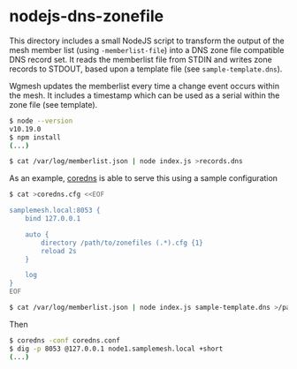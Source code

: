 # nodejs-dns-zonefile

This directory includes a small NodeJS script to transform the output of the mesh member list (using `-memberlist-file`)
into a DNS zone file compatible DNS record set. It reads the memberlist file from STDIN and writes zone records to STDOUT,
based upon a template file (see `sample-template.dns`). 

Wgmesh updates the memberlist every time a change event occurs within the mesh. It includes a timestamp which can be used as a serial within the zone file (see template).

```bash
$ node --version
v10.19.0
$ npm install
(...)

$ cat /var/log/memberlist.json | node index.js >records.dns
```

As an example, [coredns](https://coredns.io) is able to serve this using a sample configuration

```bash
$ cat >coredns.cfg <<EOF

samplemesh.local:8053 {
	bind 127.0.0.1

	auto {
		directory /path/to/zonefiles (.*).cfg {1}
		reload 2s
	}

	log
}
EOF

$ cat /var/log/memberlist.json | node index.js sample-template.dns >/path/to/output/of/this/script.inc
```

Then
```bash
$ coredns -conf coredns.conf
$ dig -p 8053 @127.0.0.1 node1.samplemesh.local +short
(...)
```